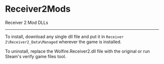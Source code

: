 # Receiver2Mods

Receiver 2 Mod DLLs

---

To install, download any single dll file and put it in `Receiver 2\Receiver2_Data\Managed` wherever the game is installed.

To uninstall, replace the Wolfire.Receiver2.dll file with the original or run Steam's verify game files tool.
